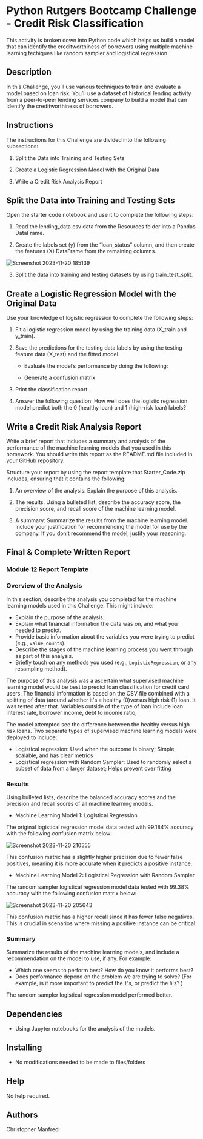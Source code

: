 # Python Rutgers Bootcamp Challenge - Credit Risk Classification

This activity is broken down into Python code which helps us build a model that can identify the creditworthiness of borrowers using multiple machine learning techiques like random sampler and logistical regression. 

## Description

In this Challenge, you’ll use various techniques to train and evaluate a model based on loan risk. You’ll use a dataset of historical lending activity from a peer-to-peer lending services company to build a model that can identify the creditworthiness of borrowers.

## Instructions

The instructions for this Challenge are divided into the following subsections:

1. Split the Data into Training and Testing Sets

2. Create a Logistic Regression Model with the Original Data

3. Write a Credit Risk Analysis Report

## Split the Data into Training and Testing Sets

Open the starter code notebook and use it to complete the following steps:

1. Read the lending_data.csv data from the Resources folder into a Pandas DataFrame.

2. Create the labels set (y) from the “loan_status” column, and then create the features (X) DataFrame from the remaining columns.

![Screenshot 2023-11-20 185139](https://github.com/Connextstrategy/credit-risk-classification/assets/18508699/9d3c40eb-fafc-42cb-ae16-e843327365a1)

3. Split the data into training and testing datasets by using train_test_split.

## Create a Logistic Regression Model with the Original Data

Use your knowledge of logistic regression to complete the following steps:

1. Fit a logistic regression model by using the training data (X_train and y_train).

2. Save the predictions for the testing data labels by using the testing feature data (X_test) and the fitted model.

   * Evaluate the model’s performance by doing the following:

   * Generate a confusion matrix.

3. Print the classification report.

4. Answer the following question: How well does the logistic regression model predict both the 0 (healthy loan) and 1 (high-risk loan) labels?
 
 ## Write a Credit Risk Analysis Report

Write a brief report that includes a summary and analysis of the performance of the machine learning models that you used in this homework. You should write this report as the README.md file included in your GitHub repository.

Structure your report by using the report template that Starter_Code.zip includes, ensuring that it contains the following:

1. An overview of the analysis: Explain the purpose of this analysis.

2. The results: Using a bulleted list, describe the accuracy score, the precision score, and recall score of the machine learning model.

3. A summary: Summarize the results from the machine learning model. Include your justification for recommending the model for use by the company. If you don’t recommend the model, justify your reasoning.

 ## Final & Complete Written Report 

### Module 12 Report Template

### Overview of the Analysis

In this section, describe the analysis you completed for the machine learning models used in this Challenge. This might include:

* Explain the purpose of the analysis.
* Explain what financial information the data was on, and what you needed to predict.
* Provide basic information about the variables you were trying to predict (e.g., `value_counts`).
* Describe the stages of the machine learning process you went through as part of this analysis.
* Briefly touch on any methods you used (e.g., `LogisticRegression`, or any resampling method).

The purpose of this analysis was a ascertain what supervised machine learning model would be best to predict loan classification for credit card users. The financial information is based on the CSV file combined with a splitting of data (around whether it's a healthy (0)versus high risk (1) loan. It was tested after that. Variables outside of the type of loan include loan interest rate, borrower income, debt to income ratio, 

The model attempted see the difference between the healthy versus high risk loans. Two separate types of supervised machine learning models were deployed to include: 

* Logistical regression: Used when the outcome is binary; Simple, scalable, and has clear metrics
* Logistical regression with Random Sampler: Used to randomly select a subset of data from a larger dataset; Helps prevent over fitting

### Results

Using bulleted lists, describe the balanced accuracy scores and the precision and recall scores of all machine learning models.

* Machine Learning Model 1: Logistical Regression  

The original logistical regression model data tested with 99.184% accuracy with the following confusion matrix below: 

![Screenshot 2023-11-20 210555](https://github.com/Connextstrategy/credit-risk-classification/assets/18508699/e8abbca7-5768-48fb-8eb1-f5c96406d31c)

This confusion matrix has a slightly higher precision due to fewer false positives, meaning it is more accurate when it predicts a positive instance.

* Machine Learning Model 2: Logistical Regression with Random Sampler
  
The random sampler logistical regression model data tested with 99.38% accuracy with the following confusion matrix below: 

![Screenshot 2023-11-20 205643](https://github.com/Connextstrategy/credit-risk-classification/assets/18508699/2fa4740b-9138-41d8-bc14-8e0d03203fd7)

This confusion matrix has a higher recall since it has fewer false negatives. This is crucial in scenarios where missing a positive instance can be critical.

### Summary

Summarize the results of the machine learning models, and include a recommendation on the model to use, if any. For example:
* Which one seems to perform best? How do you know it performs best?
* Does performance depend on the problem we are trying to solve? (For example, is it more important to predict the `1`'s, or predict the `0`'s? )

The random sampler logistical regression model performed better. 
 


## Dependencies

* Using Jupyter notebooks for the analysis of the models. 

## Installing

* No modifications needed to be made to files/folders

## Help

No help required. 

## Authors

Christopher Manfredi
